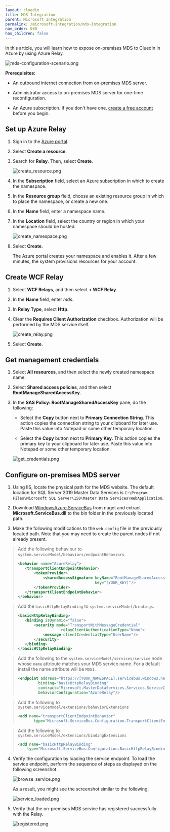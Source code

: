 ```yaml
---
layout: cluedin
title: MDS Integration
parent: Microsoft Integration
permalink: /microsoft-integration/mds-integration
nav_order: 080
has_children: false
---
```



In this article, you will learn how to expose on-premises MDS to CluedIn in Azure by using Azure Relay.

![mds-configuration-scenario.png](../../assets/images/microsoft-integration/mds/mds-configuration-scenario.png) 

**Prerequisites:**

- An outbound internet connection from on-premises MDS server.

- Administrator access to on-premises MDS server for one-time reconfiguration.

- An Azure subscription. If you don't have one, [create a free account](https://azure.microsoft.com/free/) before you begin.

## Set up Azure Relay

1. Sign in to the [Azure portal](https://portal.azure.com/).

2. Select **Create a resource**.

3. Search for **Relay**. Then, select **Create**.

    ![create_resource.png](../../assets/images/microsoft-integration/mds/create_resource.png) 

4. In the **Subscription** field, select an Azure subscription in which to create the namespace.

5. In the **Resource group** field, choose an existing resource group in which to place the namespace, or create a new one.

6. In the **Name** field, enter a namespace name.

7. In the **Location** field, select the country or region in which your namespace should be hosted.

    ![create_namespace.png](../../assets/images/microsoft-integration/mds/create_namespace.png) 

8. Select **Create**.

    The Azure portal creates your namespace and enables it. After a few minutes, the system provisions resources for your account.

## Create WCF Relay

1. Select **WCF Relays**, and then select **+ WCF Relay**.

2. In the **Name** field, enter _mds_.

3. In **Relay Type**, select **Http**.

4. Clear the **Requires Client Authorization** checkbox. Authorization will be performed by the MDS service itself.  

    ![create_relay.png](../../assets/images/microsoft-integration/mds/create_relay.png) 

5. Select **Create**.

## Get management credentials

1. Select **All resources**, and then select the newly created namespace name.

2. Select **Shared access policies**, and then select **RootManageSharedAccessKey**.

4. In the **SAS Policy: RootManageSharedAccessKey** pane, do the following:

    - Select the **Copy** button next to **Primary Connection String**. This action copies the connection string to your clipboard for later use. Paste this value into Notepad or some other temporary location.

    - Select the **Copy** button next to **Primary Key**. This action copies the primary key to your clipboard for later use. Paste this value into Notepad or some other temporary location.

    ![get_credentials.png](../../assets/images/microsoft-integration/mds/get_credentials.png) 

## Configure on-premises MDS server

1. Using IIS, locate the physical path for the MDS website. The default location for SQL Server 2019 Master Data Services is `C:\Program Files\Microsoft SQL Server\150\Master Data Services\WebApplication`.

2. Download [WindowsAzure.ServiceBus](https://www.nuget.org/packages/WindowsAzure.ServiceBus/) from nuget and extract **Microsoft.ServiceBus.dll** to the bin folder in the previously located path.

3. Make the following modifications to the `web.config` file in the previously located path. Note that you may need to create the parent nodes if not already present.

>Add the following behaviour to `system.serviceModel/behaviors/endpointBehaviors`.
>```xml
><behavior name="AzureRelay">
>    <transportClientEndpointBehavior>
>        <tokenProvider>
>            <sharedAccessSignature keyName="RootManageSharedAccessKey"
>                                   key="[YOUR_KEY]"/>
>        </tokenProvider>
>    </transportClientEndpointBehavior>
></behavior>
>```

>Add the `basicHttpRelayBinding` to `system.serviceModel/bindings`.
>```xml
><basicHttpRelayBinding>
>    <binding isDynamic="false">
>        <security mode="TransportWithMessageCredential"
>                    relayClientAuthenticationType="None">
>            <message clientCredentialType="UserName"/>
>        </security>
>    </binding>
></basicHttpRelayBinding>
>```

>Add the following to the `system.serviceModel/services/service` node whose `name` attribute matches your MDS service name. For a default install the name attribute will be `MDS1`.
>```xml
><endpoint address="https://[YOUR_NAMESPACE].servicebus.windows.net/mds"
>          binding="basicHttpRelayBinding"
>          contract="Microsoft.MasterDataServices.Services.ServiceContracts.IService"
>          behaviorConfiguration="AzureRelay"/>
>```

>Add the following to `system.serviceModel/extensions/behaviorExtensions`
>```xml
><add name="transportClientEndpointBehavior"
>        type="Microsoft.ServiceBus.Configuration.TransportClientEndpointBehaviorElement, Microsoft.ServiceBus"/>
>```

>Add the following to `system.serviceModel/extensions/bindingExtensions`
>```xml
><add name="basicHttpRelayBinding"
>     type="Microsoft.ServiceBus.Configuration.BasicHttpRelayBindingCollectionElement, Microsoft.ServiceBus"/>
>```

4. Verify the configuration by loading the service endpoint. To load the service endpoint, perform the sequence of steps as displayed on the following screenshot.

    ![browse_service.png](../../assets/images/microsoft-integration/mds/browse_service.png) 

    As a result, you might see the screenshot similar to the following.

    ![service_loaded.png](../../assets/images/microsoft-integration/mds/service_loaded.png) 

5. Verify that the on-premises MDS service has registered successfully with the Relay.

    ![registered.png](../../assets/images/microsoft-integration/mds/registered.png) 